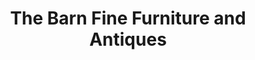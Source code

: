 ---
title: "The Barn Fine Furniture and Antiques"
url: /mississauga/the-barn-fine-furniture-and-antiques/
shop: antiques
---